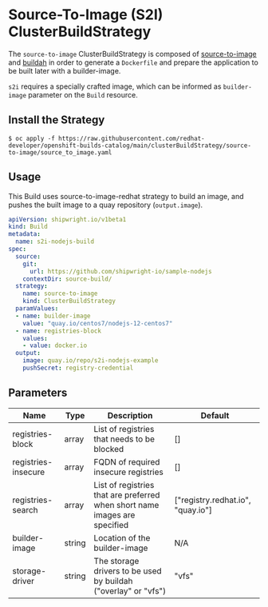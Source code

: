 # Source-To-Image (S2I) ClusterBuildStrategy
The `source-to-image` ClusterBuildStrategy is composed of [source-to-image](https://github.com/openshift/source-to-image/) and [buildah](https://github.com/containers/buildah) in order to generate a `Dockerfile` and prepare the application to be built later with a builder-image.

`s2i` requires a specially crafted image, which can be informed as `builder-image` parameter on the `Build` resource.

## Install the Strategy

```
$ oc apply -f https://raw.githubusercontent.com/redhat-developer/openshift-builds-catalog/main/clusterBuildStrategy/source-to-image/source_to_image.yaml
```

## Usage
This Build uses source-to-image-redhat strategy to build an image, and pushes the built image to a quay repository (`output.image`).

```yaml
apiVersion: shipwright.io/v1beta1
kind: Build
metadata:
  name: s2i-nodejs-build
spec:
  source:
    git:
      url: https://github.com/shipwright-io/sample-nodejs
    contextDir: source-build/
  strategy:
    name: source-to-image
    kind: ClusterBuildStrategy
  paramValues:
  - name: builder-image
    value: "quay.io/centos7/nodejs-12-centos7"
  - name: registries-block
    values:
    - value: docker.io 
  output:
    image: quay.io/repo/s2i-nodejs-example
    pushSecret: registry-credential
```

## Parameters

| Name | Type | Description | Default |
| ---- | ---- | ----------- | ------- |
| registries-block | array | List of registries that needs to be blocked | [] |
| registries-insecure | array | FQDN of required insecure registries | [] |
| registries-search | array | List of registries that are preferred when short name images are specified | ["registry.redhat.io", "quay.io"] |
| builder-image | string | Location of the builder-image | N/A |
| storage-driver | string | The storage drivers to be used by buildah ("overlay" or "vfs") | "vfs" |
